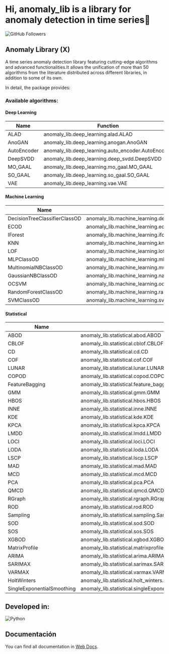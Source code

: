 # Hi, anomaly_lib is a library for anomaly detection in time series👋

![GitHub Followers](https://img.shields.io/github/followers/kdis-lab?style=social)

## Anomaly Library (X)

A time series anomaly detection library featuring cutting-edge algorithms and advanced functionalities.It allows the unification of more than 50 algorithms from the literature distributed across different libraries, in addition to some of its own.

In detail, the package provides:



### Available algorithms:

#### **Deep Learning**

| Name      | Function                                             |
|-----------|------------------------------------------------------|
| ALAD      | anomaly_lib.deep_learning.alad.ALAD                     |
| AnoGAN    | anomaly_lib.deep_learning.anogan.AnoGAN                 |
| AutoEncoder | anomaly_lib.deep_learning.auto_encoder.AutoEncoder      |
| DeepSVDD  | anomaly_lib.deep_learning.deep_svdd.DeepSVDD            |
| MO_GAAL   | anomaly_lib.deep_learning.mo_gaal.MO_GAAL               |
| SO_GAAL   | anomaly_lib.deep_learning.so_gaal.SO_GAAL               |
| VAE       | anomaly_lib.deep_learning.vae.VAE                       |


#### **Machine Learning**

| Name                          | Function                                                                         |
|-------------------------------|----------------------------------------------------------------------------------|
| DecisionTreeClassifierClassOD | anomaly_lib.machine_learning.decision_tree_classifier.DecisionTreeClassifierClassOD |
| ECOD                          | anomaly_lib.machine_learning.ecod.ECOD                                               |
| IForest                       | anomaly_lib.machine_learning.iforest.IForest                                         |
| KNN                           | anomaly_lib.machine_learning.knn.KNN                                                 |
| LOF                           | anomaly_lib.machine_learning.lof.LOF                                                 |
| MLPClassOD                    | anomaly_lib.machine_learning.mlp_classifier.MLPClassOD                               |
| MultinomialNBClassOD          | anomaly_lib.machine_learning.multinomial_nb.MultinomialNBClassOD                     |
| GaussianNBClassOD             | anomaly_lib.machine_learning.naive_bayes.GaussianNBClassOD                           |
| OCSVM                         | anomaly_lib.machine_learning.ocsvm.OCSVM                                             |
| RandomForestClassOD           | anomaly_lib.machine_learning.random_forest_classifier.RandomForestClassOD             |
| SVMClassOD                    | anomaly_lib.machine_learning.svm.SVMClassOD                                          |

#### **Statistical**

| Name                          | Function                                                                         |
|-------------------------------|----------------------------------------------------------------------------------|
| ABOD                          | anomaly_lib.statistical.abod.ABOD                                                    |
| CBLOF                         | anomaly_lib.statistical.cblof.CBLOF                                                  |
| CD                            | anomaly_lib.statistical.cd.CD                                                        |
| COF                           | anomaly_lib.statistical.cof.COF                                                      |
| LUNAR                         | anomaly_lib.statistical.lunar.LUNAR                                                  |
| COPOD                         | anomaly_lib.statistical.copod.COPOD                                                  |
| FeatureBagging                | anomaly_lib.statistical.feature_bagging.FeatureBagging                               |
| GMM                           | anomaly_lib.statistical.gmm.GMM                                                      |
| HBOS                          | anomaly_lib.statistical.hbos.HBOS                                                    |
| INNE                          | anomaly_lib.statistical.inne.INNE                                                    |
| KDE                           | anomaly_lib.statistical.kde.KDE                                                      |
| KPCA                          | anomaly_lib.statistical.kpca.KPCA                                                    |
| LMDD                          | anomaly_lib.statistical.lmdd.LMDD                                                    |
| LOCI                          | anomaly_lib.statistical.loci.LOCI                                                    |
| LODA                          | anomaly_lib.statistical.loda.LODA                                                    |
| LSCP                          | anomaly_lib.statistical.lscp.LSCP                                                    |
| MAD                           | anomaly_lib.statistical.mad.MAD                                                      |
| MCD                           | anomaly_lib.statistical.mcd.MCD                                                      |
| PCA                           | anomaly_lib.statistical.pca.PCA                                                      |
| QMCD                          | anomaly_lib.statistical.qmcd.QMCD                                                    |
| RGraph                        | anomaly_lib.statistical.rgraph.RGraph                                                |
| ROD                           | anomaly_lib.statistical.rod.ROD                                                      |
| Sampling                      | anomaly_lib.statistical.sampling.Sampling                                            |
| SOD                           | anomaly_lib.statistical.sod.SOD                                                      |
| SOS                           | anomaly_lib.statistical.sos.SOS                                                      |
| XGBOD                         | anomaly_lib.statistical.xgbod.XGBOD                                                  |
| MatrixProfile                 | anomaly_lib.statistical.matrixprofile.MatrixProfile                                  |
| ARIMA                         | anomaly_lib.statistical.arima.ARIMA                                                  |
| SARIMAX                       | anomaly_lib.statistical.sarimax.SARIMAX                                              |
| VARMAX                        | anomaly_lib.statistical.varmax.VARMAX                                                |
| HoltWinters                   | anomaly_lib.statistical.holt_winters.HoltWinters                                    |
| SingleExponentialSmoothing    | anomaly_lib.statistical.singleExponentialSmoothing.SingleExponentialSmoothing        |


## Developed in:
![Python](https://img.shields.io/badge/Python-yellow?style=for-the-badge&logo=python&logoColor=white&labelColor=101010)


## Documentación
You can find all documentation in [Web Docs](https://github.com/kdis-lab/anomaly_lib).
